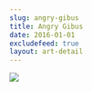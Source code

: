 ```yaml
---
slug: angry-gibus
title: Angry Gibus
date: 2016-01-01
excludefeed: true
layout: art-detail
---
```

![](/art/angry-gibus.webp)
